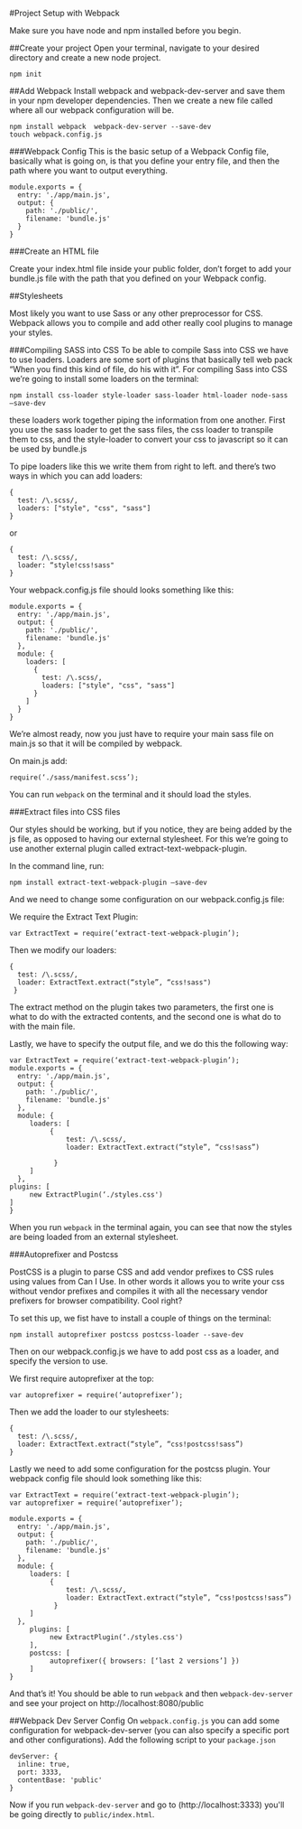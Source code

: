 #Project Setup with Webpack

Make sure you have node and npm installed before you begin.

##Create your project
Open your terminal, navigate to your desired directory and create a new node project.

```
npm init
```

##Add Webpack
Install webpack and webpack-dev-server and save them in your npm developer dependencies.
Then we create a new file called where all our webpack configuration will be.

```
npm install webpack  webpack-dev-server --save-dev
touch webpack.config.js
```

###Webpack Config
This is the basic setup of a Webpack Config file, basically what is going on, is that you define your entry file, and then the path where you want to output everything.

```
module.exports = {
  entry: './app/main.js',
  output: {
    path: './public/',
    filename: 'bundle.js'
  }
}
```


###Create an HTML file

Create your index.html file inside your public folder, don’t forget to add your bundle.js file with the path that you defined on your Webpack config.

##Stylesheets

Most likely you want to use Sass or any other preprocessor for CSS. Webpack allows you to compile and add other really cool plugins to manage your styles.

###Compiling SASS into CSS
To be able to compile Sass into CSS we have to use loaders. Loaders are some sort of plugins that basically tell web pack “When you find this kind of file, do his with it”. For compiling Sass into CSS we’re going to install some loaders on the terminal:

```
npm install css-loader style-loader sass-loader html-loader node-sass —save-dev
```

these loaders work together piping the information from one another. First you use the sass loader to get the sass files, the css loader to transpile them to css, and the style-loader to convert your css to javascript so it can be used by bundle.js

To pipe loaders like this we write them from right to left. and there’s two ways in which you can add loaders:

```
{
  test: /\.scss/,
  loaders: ["style", "css", "sass"]
}
```

or

```
{
  test: /\.scss/,
  loader: “style!css!sass"
}
```

Your webpack.config.js file should looks something like this:

```
module.exports = {
  entry: './app/main.js',
  output: {
    path: './public/',
    filename: 'bundle.js'
  },
  module: {
    loaders: [
      {
        test: /\.scss/,
        loaders: ["style", "css", "sass"]
      }
    ]
  }
}
```

We’re almost ready, now you just have to require your main sass file on main.js so that it will be compiled by webpack.

On main.js add:

```
require(‘./sass/manifest.scss’);
```

You can run `webpack` on the terminal and it should load the styles.

###Extract files into CSS files

Our styles should be working, but if you notice, they are being added by the js file, as opposed to having our external stylesheet. For this we’re going to use another external plugin called extract-text-webpack-plugin.

In the command line, run:
```
npm install extract-text-webpack-plugin —save-dev
```

And we need to change some configuration on our webpack.config.js file:

We require the Extract Text Plugin:
```
var ExtractText = require(‘extract-text-webpack-plugin’);
```

Then we modify our loaders:
```
{
  test: /\.scss/,
  loader: ExtractText.extract(“style”, “css!sass")
 }
 ```

The extract method on the plugin takes two parameters, the first one is what to do with the extracted contents, and the second one is what do to with the main file.

Lastly, we have to specify the output file, and we do this the following way:

```
var ExtractText = require(‘extract-text-webpack-plugin’);
module.exports = {
  entry: './app/main.js',
  output: {
    path: './public/',
    filename: 'bundle.js'
  },
  module: {
     loaders: [
          {
              test: /\.scss/,
              loader: ExtractText.extract(“style”, “css!sass”)

           }
     ]
  },
plugins: [
     new ExtractPlugin(‘./styles.css')
]
}
```

When you run `webpack` in the terminal again, you can see that now the styles are being loaded from an external stylesheet.

###Autoprefixer and Postcss

PostCSS is a plugin to parse CSS and add vendor prefixes to CSS rules using values from Can I Use. In other words it allows you to write your css without vendor prefixes and compiles it with all the necessary vendor prefixers for browser compatibility. Cool right?

To set this up, we fist have to install a couple of things on the terminal:
```
npm install autoprefixer postcss postcss-loader --save-dev
```

Then on our webpack.config.js we have to add post css as a loader, and specify the version to use.

We first require autoprefixer at the top:
```
var autoprefixer = require(‘autoprefixer’);
```

Then we add the loader to our stylesheets:
```
{
  test: /\.scss/,
  loader: ExtractText.extract(“style”, “css!postcss!sass”)
}
```

Lastly we need to add some configuration for the postcss plugin. Your webpack config file should look something like this:

```
var ExtractText = require(‘extract-text-webpack-plugin’);
var autoprefixer = require(‘autoprefixer’);

module.exports = {
  entry: './app/main.js',
  output: {
    path: './public/',
    filename: 'bundle.js'
  },
  module: {
     loaders: [
          {
              test: /\.scss/,
              loader: ExtractText.extract(“style”, “css!postcss!sass”)
           }
     ]
  },
     plugins: [
          new ExtractPlugin(‘./styles.css')
     ],
     postcss: [
          autoprefixer({ browsers: [‘last 2 versions’] })
     ]
}
```

And that’s it! You should be able to run `webpack` and then `webpack-dev-server` and see your project on http://localhost:8080/public

##Webpack Dev Server Config
On `webpack.config.js` you can add some configuration for webpack-dev-server (you can also specify a specific port and other configurations). Add the following script to your `package.json`

```
devServer: {
  inline: true,
  port: 3333,
  contentBase: 'public'
}
```

Now if you run `webpack-dev-server` and go to (http://localhost:3333) you'll be going directly to `public/index.html`.
